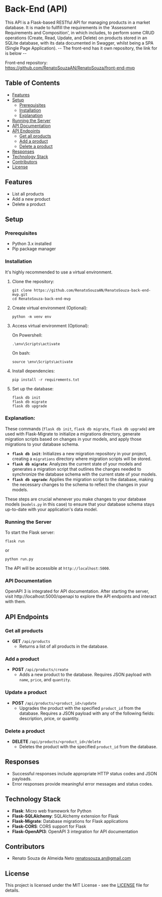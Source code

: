 # Back-End (API)

This API is a Flask-based RESTful API for managing products in a market database. It is made to fullfill the requirements in the 'Assessment Requirements and Composition', in which includes, to perform some CRUD operations (Create, Read, Update, and Delete) on products stored in an SQLite database, with its data documented in Swagger, whilst being a SPA (Single Page Application). -- The front-end has it own repository, the link for is below --

Front-end repository: https://github.com/RenatoSouzaAN/RenatoSouza/front-end-mvp

## Table of Contents

-   [Features](#features)
-   [Setup](#setup)
    -   [Prerequisites](#prerequisites)
    -   [Installation](#installation)
    -   [Explanation](#explanation)
-   [Running the Server](#running-the-server)
-   [API Documentation](#api-documentation)
-   [API Endpoints](#api-endpoints)
    -   [Get all products](#get-all-products)
    -   [Add a product](#add-a-product)
    -   [Delete a product](#delete-a-product)
-   [Responses](#responses)
-   [Technology Stack](#technology-stack)
-   [Contributors](#contributors)
-   [License](#license)

## Features

-   List all products
-   Add a new product
-   Delete a product

## Setup

### Prerequisites

-   Python 3.x installed
-   Pip package manager

### Installation

It's highly recommended to use a virtual environment.

1. Clone the repository:

    ```
    git clone https://github.com/RenatoSouzaAN/RenatoSouza-back-end-mvp.git
    cd RenatoSouza-back-end-mvp
    ```

2. Create virtual environment (Optional):

    ```
    python -m venv env
    ```

3. Access virtual environment (Optional):

    On Powershell:

    ```
    .\env\Scripts\activate
    ```

    On bash:

    ```
    source \env\Scripts\activate
    ```

4. Install dependencies:

    ```
    pip install -r requirements.txt
    ```

5. Set up the database:
    ```
    flask db init
    flask db migrate
    flask db upgrade
    ```

### Explanation:

These commands (`flask db init`, `flask db migrate`, `flask db upgrade`) are used with Flask-Migrate to initialize a migrations directory, generate migration scripts based on changes in your models, and apply those migrations to your database schema.

-   **`flask db init`**: Initializes a new migration repository in your project, creating a `migrations` directory where migration scripts will be stored.
-   **`flask db migrate`**: Analyzes the current state of your models and generates a migration script that outlines the changes needed to synchronize the database schema with the current state of your models.
-   **`flask db upgrade`**: Applies the migration script to the database, making the necessary changes to the schema to reflect the changes in your models.

These steps are crucial whenever you make changes to your database models (`models.py` in this case) to ensure that your database schema stays up-to-date with your application's data model.

### Running the Server

To start the Flask server:

```
flask run
```

or

```
python run.py
```

The API will be accessible at `http://localhost:5000`.

### API Documentation

OpenAPI 3 is integrated for API documentation. After starting the server, visit http://localhost:5000/openapi to explore the API endpoints and interact with them.

## API Endpoints

### Get all products

-   **GET** `/api/products`
    -   Returns a list of all products in the database.

### Add a product

-   **POST** `/api/products/create`
    -   Adds a new product to the database. Requires JSON payload with `name`, `price`, and `quantity`.

### Update a product

-   **POST** `/api/products/<product_id>/update`
    -   Upgrades the product with the specified `product_id` from the database. Requires a JSON payload with any of the following fields: description, price, or quantity.

### Delete a product

-   **DELETE** `/api/products/<product_id>/delete`
    -   Deletes the product with the specified `product_id` from the database.

## Responses

-   Successful responses include appropriate HTTP status codes and JSON payloads.
-   Error responses provide meaningful error messages and status codes.

## Technology Stack

-   **Flask**: Micro web framework for Python
-   **Flask-SQLAlchemy**: SQLAlchemy extension for Flask
-   **Flask-Migrate**: Database migrations for Flask applications
-   **Flask-CORS**: CORS support for Flask
-   **Flask-OpenAPI3**: OpenAPI 3 integration for API documentation

## Contributors

-   Renato Souza de Almeida Neto <renatosouza.an@gmail.com>

## License

This project is licensed under the MIT License - see the [LICENSE](RenatoSouza-back-end-mvp\LICENSE) file for details.
